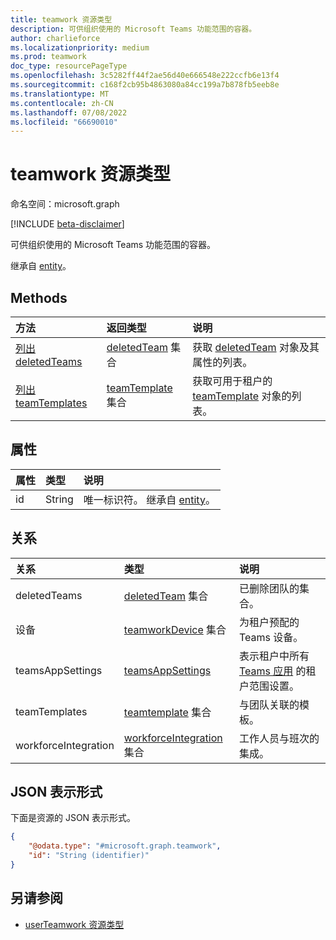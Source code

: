 ```yaml
---
title: teamwork 资源类型
description: 可供组织使用的 Microsoft Teams 功能范围的容器。
author: charlieforce
ms.localizationpriority: medium
ms.prod: teamwork
doc_type: resourcePageType
ms.openlocfilehash: 3c5282ff44f2ae56d40e666548e222ccfb6e13f4
ms.sourcegitcommit: c168f2cb95b4863080a84cc199a7b878fb5eeb8e
ms.translationtype: MT
ms.contentlocale: zh-CN
ms.lasthandoff: 07/08/2022
ms.locfileid: "66690010"
---
```

# <a name="teamwork-resource-type"></a>teamwork 资源类型

命名空间：microsoft.graph

[!INCLUDE [beta-disclaimer](../../includes/beta-disclaimer.md)]

可供组织使用的 Microsoft Teams 功能范围的容器。 

继承自 [entity](../resources/entity.md)。

## <a name="methods"></a>Methods
|方法|返回类型|说明|
|:---|:---|:---|
|[列出 deletedTeams](../api/teamwork-list-deletedteams.md)|[deletedTeam](../resources/deletedteam.md) 集合|获取 [deletedTeam](../resources/deletedteam.md) 对象及其属性的列表。|
|[列出 teamTemplates](../api/teamwork-list-teamtemplates.md)|[teamTemplate](../resources/teamtemplate.md) 集合|获取可用于租户的 [teamTemplate](../resources/teamtemplate.md) 对象的列表。 |

## <a name="properties"></a>属性
|属性|类型|说明|
|:---|:---|:---|
|id|String| 唯一标识符。 继承自 [entity](../resources/entity.md)。|

## <a name="relationships"></a>关系
| 关系 | 类型 | 说明 |
|:---------------|:--------|:----------|
|deletedTeams|[deletedTeam](../resources/deletedteam.md) 集合| 已删除团队的集合。|
|设备|[teamworkDevice](../resources/teamworkdevice.md) 集合|为租户预配的 Teams 设备。|
|teamsAppSettings|[teamsAppSettings](../resources/teamsappsettings.md)|表示租户中所有 [Teams 应用](teamsapp.md) 的租户范围设置。|
|teamTemplates|[teamtemplate](../resources/teamtemplate.md) 集合| 与团队关联的模板。|
|workforceIntegration|[workforceIntegration](../resources/workforceintegration.md) 集合| 工作人员与班次的集成。|

## <a name="json-representation"></a>JSON 表示形式
下面是资源的 JSON 表示形式。
<!-- {
  "blockType": "resource",
  "keyProperty": "id",
  "@odata.type": "microsoft.graph.teamwork",
  "baseType": "microsoft.graph.entity",
  "openType": false
}
-->

``` json
{
    "@odata.type": "#microsoft.graph.teamwork",
    "id": "String (identifier)"
}
```

## <a name="see-also"></a>另请参阅

- [userTeamwork 资源类型](userteamwork.md)

